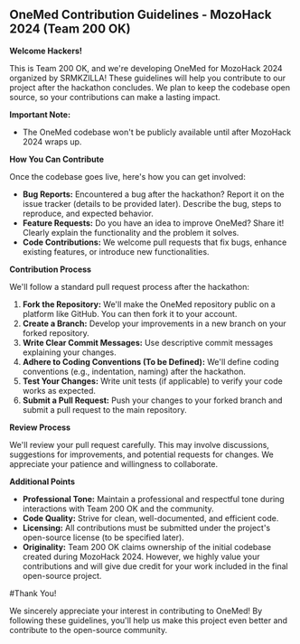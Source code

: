 ## OneMed Contribution Guidelines - MozoHack 2024 (Team 200 OK)

**Welcome Hackers!**

This is Team 200 OK, and we're developing OneMed for MozoHack 2024 organized by SRMKZILLA!  These guidelines will help you contribute to our project after the hackathon concludes. We plan to keep the codebase open source, so your contributions can make a lasting impact. 

**Important Note:**

* The OneMed codebase won't be publicly available until after MozoHack 2024 wraps up. 

**How You Can Contribute**

Once the codebase goes live, here's how you can get involved:

* **Bug Reports:** Encountered a bug after the hackathon? Report it on the issue tracker (details to be provided later).  Describe the bug, steps to reproduce, and expected behavior. 
* **Feature Requests:** Do you have an idea to improve OneMed? Share it! Clearly explain the functionality and the problem it solves.
* **Code Contributions:**  We welcome pull requests that fix bugs, enhance existing features, or introduce new functionalities. 

**Contribution Process**

We'll follow a standard pull request process after the hackathon:

1. **Fork the Repository:**  We'll make the OneMed repository public on a platform like GitHub. You can then fork it to your account.
2. **Create a Branch:**  Develop your improvements in a new branch on your forked repository.
3. **Write Clear Commit Messages:**  Use descriptive commit messages explaining your changes.
4. **Adhere to Coding Conventions (To be Defined):**  We'll define coding conventions (e.g., indentation, naming) after the hackathon. 
5. **Test Your Changes:**  Write unit tests (if applicable) to verify your code works as expected.
6. **Submit a Pull Request:**  Push your changes to your forked branch and submit a pull request to the main repository. 

**Review Process**

We'll review your pull request carefully. This may involve discussions, suggestions for improvements, and potential requests for changes. We appreciate your patience and willingness to collaborate. 

**Additional Points**

* **Professional Tone:** Maintain a professional and respectful tone during interactions with Team 200 OK and the community.
* **Code Quality:**  Strive for clean, well-documented, and efficient code.
* **Licensing:**  All contributions must be submitted under the project's open-source license (to be specified later).
* **Originality:**  Team 200 OK claims ownership of the initial codebase created during MozoHack 2024. However, we highly value your contributions and will give due credit for your work included in the final open-source project. 

#Thank You!

We sincerely appreciate your interest in contributing to OneMed! By following these guidelines, you'll help us make this project even better and contribute to the open-source community.
